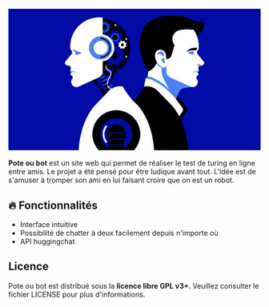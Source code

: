 ![Un robot et un humain](/doc/un_bot_et_un_pote.jpg)

**Pote ou bot** est un site web qui permet de réaliser le test de turing en ligne entre amis. Le projet a été pensé pour être ludique avant tout. L'idée est de s'amuser
à tromper son ami en lui faisant croire que on est un robot.

## 🔥 Fonctionnalités

- Interface intuitive
- Possibilité de chatter à deux facilement depuis n'importe où
- API huggingchat

## Licence

Pote ou bot est distribué sous la **licence libre GPL v3+**. Veuillez consulter le fichier LICENSE pour plus d'informations.
